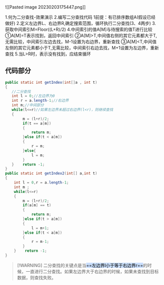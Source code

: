 ![[Pasted image 20230203175447.png]]

1.何为二分查找-效果演示
2.编写二分查找代码
    1前提：有已排序数组A(假设已经做好)
    2.定义左边界L、右边界R,确定搜索范围，循环执行二分查找(3、4两步)
    3.获取中间索引M=Floor((L+R)/2)
    4.中间索引的值A[M]与待搜索的值T进行比较
        ①A[M]=T表示找到，返回中间索引
        ②A[M]>T,中间值右侧的其它元素都大于T,无需比较，中间索引左边去找，M-1设置为右边界，重新查找
        ③A[M]<T,中间值左侧的其它元素都小于T,无需比较，中间索引右边去找，M+1设置为左边界，重新查找
    5.当L>R时，表示没有找到，应结束循环

## 代码部分
```java
public static int getIndex(int[]a , int t)  
{  
   //二分查找  
   int l = 0;//左边界为0  
   int r = a.length-1;//右边界  
   int m;//中间部分  
   while(l<=r)//如果左边界未超过右边界(l<r)，则继续查找  
   {  
        m = (l+r)/2;  
        if(t == a[m])  
        {  
            return m;  
        }else if(t < a[m])  
        {  
            r = m;  
        }else{  
            l = m;  
        }  
   }    return -1;  
}  
public static int getIndex2(int[] a,int t)  
{  
    int l = 0,r = a.length-1;  
    int m ;  
    while(l<=r)  
    {  
        m = (l+r)/2;  
        if(a[m] == t)  
        {  
            return m;  
        }else if(t > a[m])  
        {  
            l = m+1;  
        }else if(t < a[m])  
        {  
            r = m-1;  
        }  
    }    return -1;  
}
```

> [!WARNING] 二分查找的关键点是当<mark style="background: #ADCCFFA6;">==左边界l小于等于右边界r==</mark>的时候，一直进行二分查找。如果左边界大于右边界的时候，如果未查找到目标数据，则查找失败。

